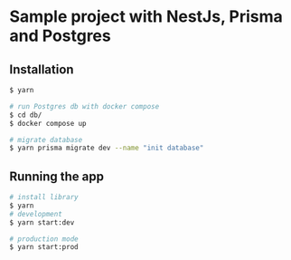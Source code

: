 # Sample project with NestJs, Prisma and Postgres

## Installation

```bash
$ yarn

# run Postgres db with docker compose
$ cd db/
$ docker compose up

# migrate database
$ yarn prisma migrate dev --name "init database"
```

## Running the app

```bash
# install library
$ yarn
# development 
$ yarn start:dev

# production mode
$ yarn start:prod
```
